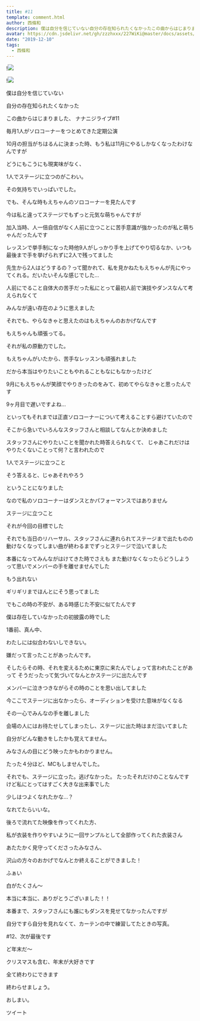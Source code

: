 ```yaml
---
title: #11
template: comment.html
author: 西條和
description: 僕は自分を信じていない自分の存在知られたくなかったこの曲からはじまりました、ナナニジライブ#11...
avatar: https://cdn.jsdelivr.net/gh/zzzhxxx/227WiKi@master/docs/assets/photo/avatar/nagomi.jpg
date: "2019-12-10"
tags:
  - 西條和
---
```


!![](https://cdn.jsdelivr.net/gh/227WiKi/227WiKi-image@master/blog-image/nagomi-2019-12-10_1.jpg)

!![](https://cdn.jsdelivr.net/gh/227WiKi/227WiKi-image@master/blog-image/nagomi-2019-12-10_2.jpg)


















僕は自分を信じていない


自分の存在知られたくなかった























この曲からはじまりました、
ナナニジライブ#11










毎月1人がソロコーナーをつとめてきた定期公演








10月の担当がちはるんに決まった時、もう私は11月にやるしかなくなったわけなんですが















どうにもこうにも現実味がなく、


1人でステージに立つのがこわい。


その気持ちでいっぱいでした。












でも、そんな時もえちゃんのソロコーナーを見たんです












今は私と違ってステージでもずっと元気な萌ちゃんですが










加入当時、人一倍自信がなく人前に立つことに苦手意識が強かったのが私と萌ちゃんだったんです








レッスンで挙手制になった時他9人がしっかり手を上げてやり切るなか、いつも最後まで手を挙げられずに2人で残ってました







先生から2人はどうするの？って聞かれて、私を見かねたもえちゃんが先にやってくれる。だいたいそんな感じでした…











人前にでること自体大の苦手だった私にとって最初人前で演技やダンスなんて考えられなくて





みんなが遠い存在のように思えました










それでも、やらなきゃと思えたのはもえちゃんのおかげなんです








もえちゃんも頑張ってる。



それが私の原動力でした。









もえちゃんがいたから、苦手なレッスンも頑張れました



















だから本当はやりたいこともやれることもなにもなかったけど












9月にもえちゃんが笑顔でやりきったのをみて、初めてやらなきゃと思ったんです








9ヶ月目で遅いですよね…












といってもそれまでは正直ソロコーナーについて考えることすら避けていたので



そこから急いでいろんなスタッフさんと相談してなんとか決めました


















スタッフさんにやりたいことを聞かれた時答えられなくて、
じゃあこれだけはやりたくないことって何？と言われたので




1人でステージに立つこと





そう答えると、じゃあそれやろう



ということになりました












なので私のソロコーナーはダンスとかパフォーマンスではありません




ステージに立つこと






それが今回の目標でした














それでも当日のリハーサル、スタッフさんに連れられてステージまで出たものの動けなくなってしまい曲が終わるまでずっとステージで泣いてました











本番になってみんながはけてきた時でさえも
また動けなくなったらどうしようって思いでメンバーの手を離せませんでした












もう出れない











ギリギリまでほんとにそう思ってました











でもこの時の不安が、ある時感じた不安に似てたんです











僕は存在していなかったの初披露の時でした











1番前、真ん中、

わたしには似合わないしできない。





嫌だって言ったことがあったんです。











そしたらその時、それを変えるために東京に来たんでしょって言われたことがあって
そうだったって気づいてなんとかステージに出たんです












メンバーに泣きつきながらその時のことを思い出してました











今ここでステージに出なかったら、オーディションを受けた意味がなくなる











その一心でみんなの手を離しました











会場の人にはお待たせしてしまったし、ステージに出た時はまだ泣いてました











自分がどんな動きをしたかも覚えてません。

みなさんの目にどう映ったかもわかりません。












たった４分ほど、MCもしませんでした。








それでも、ステージに立った。逃げなかった。
たったそれだけのことなんですけど私にとってはすごく大きな出来事でした












少しはつよくなれたかな…？













なれてたらいいな。
















後ろで流れてた映像を作ってくれた方、

私が衣装を作りやすいように一回サンプルとして全部作ってくれた衣装さん



あたたかく見守ってくださったみなさん、





沢山の方々のおかげでなんとか終えることができました！










ふぁい










白がたくさん〜










本当に本当に、ありがとうございました！！





















本番まで、スタッフさんにも誰にもダンスを見せてなかったんですが

自分ですら自分を見れなくて、カーテンの中で練習してたときの写真。




















#12、次が最後です







ど年末だ〜











クリスマスも含む、年末が大好きです











全て終わりにできます















終わらせましょう。
























おしまい。


ツイート



